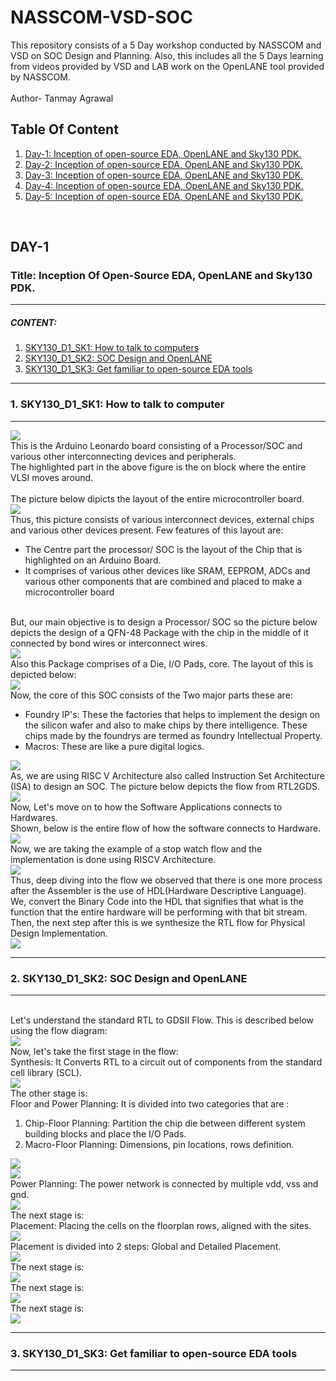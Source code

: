 # NASSCOM-VSD-SOC
This repository consists of a 5 Day workshop conducted by NASSCOM and VSD on SOC Design and Planning. Also, this includes all the 5 Days learning from videos provided by VSD and LAB work on the OpenLANE tool provided by NASSCOM.<br><br>
Author- Tanmay Agrawal
<br>
## Table Of Content
<ol>
  <li>
    <a href= "#day-1">Day-1: Inception of open-source EDA, OpenLANE and Sky130 PDK.</a>
  </li>
  <li><a href="day-2">Day-2: Inception of open-source EDA, OpenLANE and Sky130 PDK.</a></li>
  <li><a href="day-3">Day-3: Inception of open-source EDA, OpenLANE and Sky130 PDK.</a></li>
  <li><a href="day-4">Day-4: Inception of open-source EDA, OpenLANE and Sky130 PDK.</a></li>
  <li><a href="day-5">Day-5: Inception of open-source EDA, OpenLANE and Sky130 PDK.</a></li>
</ol>
<br>

## DAY-1
### Title: Inception Of Open-Source EDA, OpenLANE and Sky130 PDK.
<hr>
<h5>CONTENT:</h5>
<ol>
  <li><a href="1-sky130_d1_sk1-how-to-talk-to-computer">SKY130_D1_SK1: How to talk to computers</a></li>
  <li><a href="2-sky130_d1_sk2-soc-design-and-openlane">SKY130_D1_SK2: SOC Design and OpenLANE</a></li>
  <li><a href="3-sky130_d1_sk3-get-familiar-to-open-source-eda-tools">SKY130_D1_SK3: Get familiar to open-source EDA tools</a></li>
</ol>
<hr>

### 1. SKY130_D1_SK1: How to talk to computer
<hr>
<img src="images/day11.png">
<br>
This is the Arduino Leonardo board consisting of a Processor/SOC and various other interconnecting devices and peripherals.<br>
The highlighted part in the above figure is the on block where the entire VLSI moves around.<br><br>
The picture below dipicts the layout of the entire microcontroller board.<br>
<img src="images/day12.png">
<br>
Thus, this picture consists of various interconnect devices, external chips and various other devices present. Few features of this layout are:<br>
<ul>
  <li>The Centre part the processor/ SOC is the layout of the Chip that is highlighted on an Arduino Board.</li>
  <li>It comprises of various other devices like SRAM, EEPROM, ADCs and various other components that are combined and placed to make a microcontroller board </li>
</ul>
<br>
But, our main objective is to design a Processor/ SOC so the picture below depicts the design of a QFN-48 Package with the chip in the middle of it connected by bond wires or interconnect wires.
<br>
<img src="images/day13.png">
<br>
Also this Package comprises of a Die, I/O Pads, core. The layout of this is depicted below:<br>
<img src="images/day14.png">
<br>
Now, the core of this SOC consists of the Two major parts these are:<br>
<ul>
  <li>Foundry IP's: These the factories that helps to implement the design on the silicon wafer and also to make chips by there intelligence. These chips made by the foundrys are termed as foundry Intellectual Property.</li>
  <li>Macros: These are like a pure digital logics.</li>
</ul>
<img src="images/day15.png">
<br>
As, we are using RISC V Architecture also called Instruction Set Architecture (ISA) to design an SOC. The picture below depicts the flow from RTL2GDS.
<img src="images/day16.png">
<br>
Now, Let's move on to how the Software Applications connects to Hardwares.<br>
Shown, below is the entire flow of how the software connects to Hardware.
<br>
<img src="images/day17.png">
<br>
Now, we are taking the example of a stop watch flow and the implementation is done using RISCV Architecture.<br>
<img src="images/day18.png">
<br>
Thus, deep diving into the flow we observed that there is one more process after the Assembler is the use of HDL(Hardware Descriptive Language).<br>
We, convert the Binary Code into the HDL that signifies that what is the function that the entire hardware will be performing with that bit stream.<br>
Then, the next step after this is we synthesize the RTL flow for Physical Design Implementation.<br>
<img src="images/day19.png">
<br>
<hr>

### 2. SKY130_D1_SK2: SOC Design and OpenLANE

<hr>
<br>
 Let's understand the standard RTL to GDSII Flow. This is described below using the flow diagram:
 <br>
 <img src="images/day20.png">
 <br>
 Now, let's take the first stage in the flow:<br>
 Synthesis: It Converts RTL to a circuit out of components from the standard cell library (SCL).<br>
 <img src="images/day21.png">
 <br>
 The other stage is:<br>
 Floor and Power Planning: It is divided into two categories that are :<br>
 <ol>
   <li>Chip-Floor Planning: Partition the chip die between different system building blocks and place the I/O Pads.</li>
   <li>Macro-Floor Planning: Dimensions, pin locations, rows definition.</li>
 </ol>
 <img src="images/day22.png"><br><img src="images/day23.png"><br>
 Power Planning: The power network is connected by multiple vdd, vss and gnd.
 <br>
 <img src="images/day24.png">
 <br>
 The next stage is:<br>
 Placement: Placing the cells on the floorplan rows, aligned with the sites.<br>
 <img src="images/day25.png">
 <br>
 Placement is divided into 2 steps: Global and Detailed Placement.<br>
 <img src="images/day26.png">
 <br>
 The next stage is:<br>
 <img src="images/day27.png">
 <br>
The next stage is:<br>
 <img src="images/day28.png">
 <br>
 The next stage is:<br>
 <img src="images/day29.png">
 <br>
 <hr>

### 3. SKY130_D1_SK3: Get familiar to open-source EDA tools
 
 <hr>
 
 
 
 
 
 
 

